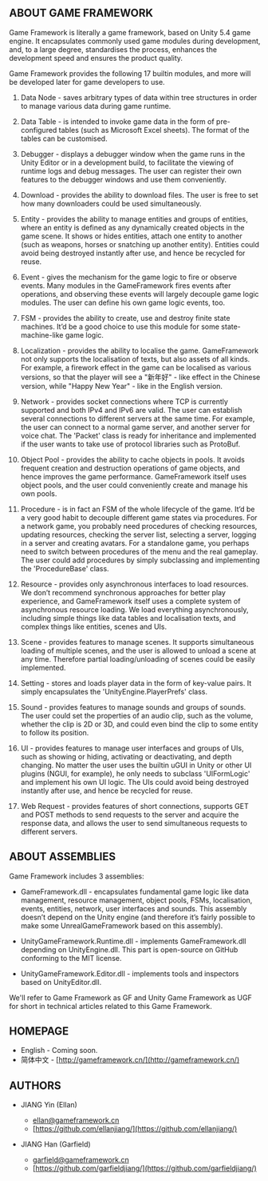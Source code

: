 ## ABOUT GAME FRAMEWORK

Game Framework is literally a game framework, based on Unity 5.4 game engine. It encapsulates commonly used game modules during development, and, to a large degree, standardises the process, enhances the development speed and ensures the product quality.

Game Framework provides the following 17 builtin modules, and more will be developed later for game developers to use.

1. Data Node - saves arbitrary types of data within tree structures in order to manage various data during game runtime.

2. Data Table - is intended to invoke game data in the form of pre-configured tables (such as Microsoft Excel sheets). The format of the tables can be customised.

3. Debugger - displays a debugger window when the game runs in the Unity Editor or in a development build, to facilitate the viewing of runtime logs and debug messages. The user can register their own features to the debugger windows and use them conveniently.

4. Download - provides the ability to download files. The user is free to set how many downloaders could be used simultaneously.

5. Entity - provides the ability to manage entities and groups of entities, where an entity is defined as any dynamically created objects in the game scene. It shows or hides entities, attach one entity to another (such as weapons, horses or snatching up another entity). Entities could avoid being destroyed instantly after use, and hence be recycled for reuse.

6. Event - gives the mechanism for the game logic to fire or observe events. Many modules in the GameFramework fires events after operations, and observing these events will largely decouple game logic modules. The user can define his own game logic events, too.

7. FSM - provides the ability to create, use and destroy finite state machines. It’d be a good choice to use this module for some state-machine-like game logic.

8. Localization - provides the ability to localise the game. GameFramework not only supports the localisation of texts, but also assets of all kinds. For example, a firework effect in the game can be localised as various versions, so that the player will see a "新年好" - like effect in the Chinese version, while "Happy New Year" - like in the English version.

9. Network - provides socket connections where TCP is currently supported and both IPv4 and IPv6 are valid. The user can establish several connections to different servers at the same time. For example, the user can connect to a normal game server, and another server for voice chat. The 'Packet' class is ready for inheritance and implemented if the user wants to take use of protocol libraries such as ProtoBuf.

10. Object Pool - provides the ability to cache objects in pools. It avoids frequent creation and destruction operations of game objects, and hence improves the game performance. GameFramework itself uses object pools, and the user could conveniently create and manage his own pools.

11. Procedure - is in fact an FSM of the whole lifecycle of the game. It’d be a very good habit to decouple different game states via procedures. For a network game, you probably need procedures of checking resources, updating resources, checking the server list, selecting a server, logging in a server and creating avatars. For a standalone game, you perhaps need to switch between procedures of the menu and the real gameplay. The user could add procedures by simply subclassing and implementing the 'ProcedureBase' class.

12. Resource - provides only asynchronous interfaces to load resources. We don’t recommend synchronous approaches for better play experience, and GameFramework itself uses a complete system of asynchronous resource loading. We load everything asynchronously, including simple things like data tables and localisation texts, and complex things like entities, scenes and UIs.

13. Scene - provides features to manage scenes. It supports simultaneous loading of multiple scenes, and the user is allowed to unload a scene at any time. Therefore partial loading/unloading of scenes could be easily implemented.

14. Setting - stores and loads player data in the form of key-value pairs. It simply encapsulates the 'UnityEngine.PlayerPrefs' class.

15. Sound - provides features to manage sounds and groups of sounds. The user could set the properties of an audio clip, such as the volume, whether the clip is 2D or 3D, and could even bind the clip to some entity to follow its position.

16. UI - provides features to manage user interfaces and groups of UIs, such as showing or hiding, activating or deactivating, and depth changing. No matter the user uses the builtin uGUI in Unity or other UI plugins (NGUI, for example), he only needs to subclass 'UIFormLogic' and implement his own UI logic. The UIs could avoid being destroyed instantly after use, and hence be recycled for reuse.

17. Web Request - provides features of short connections, supports GET and POST methods to send requests to the server and acquire the response data, and allows the user to send simultaneous requests to different servers.

## ABOUT ASSEMBLIES

Game Framework includes 3 assemblies:

- GameFramework.dll - encapsulates fundamental game logic like data management, resource management, object pools, FSMs, localisation, events, entities, network, user interfaces and sounds. This assembly doesn’t depend on the Unity engine (and therefore it’s fairly possible to make some UnrealGameFramework based on this assembly).

- UnityGameFramework.Runtime.dll - implements GameFramework.dll depending on UnityEngine.dll. This part is open-source on GitHub conforming to the MIT license.

- UnityGameFramework.Editor.dll - implements tools and inspectors based on UnityEditor.dll.

We'll refer to Game Framework as GF and Unity Game Framework as UGF for short in technical articles related to this Game Framework.

## HOMEPAGE

- English - Coming soon.
- 简体中文 - [http://gameframework.cn/](http://gameframework.cn/)

## AUTHORS

- JIANG Yin (Ellan)
  - ellan@gameframework.cn
  - [https://github.com/ellanjiang/](https://github.com/ellanjiang/)

- JIANG Han (Garfield)
  - garfield@gameframework.cn
  - [https://github.com/garfieldjiang/](https://github.com/garfieldjiang/)
